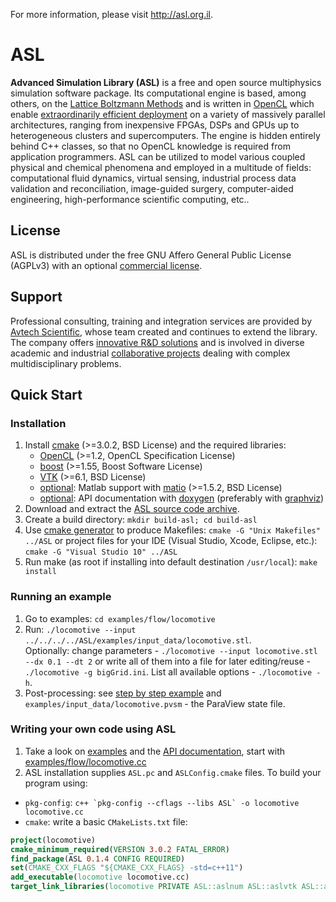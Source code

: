 
For more information, please visit <http://asl.org.il>.


# ASL

__Advanced Simulation Library (ASL)__ is a free and open source multiphysics simulation software package. Its computational engine is based, among others, on the [Lattice Boltzmann Methods](http://en.wikipedia.org/wiki/Lattice_Boltzmann_methods) and is written in [OpenCL](http://en.wikipedia.org/wiki/OpenCL) which enable [extraordinarily efficient deployment](http://asl.org.il/benchmarks) on a variety of massively parallel architectures, ranging from inexpensive FPGAs, DSPs and GPUs up to heterogeneous clusters and supercomputers. The engine is hidden entirely behind C++ classes, so that no OpenCL knowledge is required from application programmers. ASL can be utilized to model various coupled physical and chemical phenomena and employed in a multitude of fields: computational fluid dynamics, virtual sensing, industrial process data validation and reconciliation, image-guided surgery, computer-aided engineering, high-performance scientific computing, etc..


## License

ASL is distributed under the free GNU Affero General Public License (AGPLv3) with an optional [commercial license](http://asl.org.il/licensing).


## Support

Professional consulting, training and integration services are provided by [Avtech Scientific](http://avtechscientific.com), whose team created and continues to extend the library. The company offers [innovative R&D solutions](http://avtechscientific.com/services) and is involved in diverse academic and industrial [collaborative projects](http://avtechscientific.com/projects) dealing with complex multidisciplinary problems.


## Quick Start

### Installation

1. Install [cmake](http://cmake.org) (>=3.0.2, BSD License) and the required libraries:
	- [OpenCL](https://www.khronos.org/opencl) (>=1.2, OpenCL Specification License)
	- [boost](http://www.boost.org) (>=1.55, Boost Software License)
	- [VTK](http://vtk.org) (>=6.1, BSD License)
	- [optional](https://github.com/AvtechScientific/ASL/blob/master/cmake/ASLBuildOptions.cmake#L3): Matlab support with [matio](https://sourceforge.net/projects/matio) (>=1.5.2, BSD License)
	- [optional](https://github.com/AvtechScientific/ASL/blob/master/cmake/ASLBuildOptions.cmake#L4): API documentation with [doxygen](http://doxygen.org) (preferably with [graphviz](http://www.graphviz.org))
2. Download and extract the [ASL source code archive](https://github.com/AvtechScientific/ASL/releases/latest).
3. Create a build directory: `mkdir build-asl; cd build-asl`
4. Use [cmake generator](http://www.cmake.org/cmake/help/v3.2/manual/cmake-generators.7.html) to produce Makefiles: `cmake -G "Unix Makefiles" ../ASL` or project files for your IDE (Visual Studio, Xcode, Eclipse, etc.): `cmake -G "Visual Studio 10" ../ASL`
5. Run make (as root if installing into default destination `/usr/local`): `make install`

### Running an example

1. Go to examples: `cd examples/flow/locomotive`
2. Run: `./locomotive --input ../../../../ASL/examples/input_data/locomotive.stl`.  
Optionally: change parameters - `./locomotive --input locomotive.stl --dx 0.1 --dt 2` or write all of them into a file for later editing/reuse - `./locomotive -g bigGrid.ini`. List all available options - `./locomotive -h`.
3. Post-processing: see [step by step example](https://github.com/AvtechScientific/ASL/wiki/User-Guide#post-processing) and `examples/input_data/locomotive.pvsm` - the ParaView state file.

### Writing your own code using ASL

1. Take a look on [examples](http://asl.org.il/doc/Developer-Guide/examples.html) and the [API documentation](http://asl.org.il/doc/Developer-Guide/), start with [examples/flow/locomotive.cc](http://asl.org.il/doc/Developer-Guide/locomotive_8cc-example.html)
2. ASL installation supplies `ASL.pc` and `ASLConfig.cmake` files. To build your program using:

- `pkg-config`: ``c++ `pkg-config --cflags --libs ASL` -o locomotive locomotive.cc``
- `cmake`: write a basic `CMakeLists.txt` file:

```cmake
project(locomotive)
cmake_minimum_required(VERSION 3.0.2 FATAL_ERROR)
find_package(ASL 0.1.4 CONFIG REQUIRED)
set(CMAKE_CXX_FLAGS "${CMAKE_CXX_FLAGS} -std=c++11")
add_executable(locomotive locomotive.cc)
target_link_libraries(locomotive PRIVATE ASL::aslnum ASL::aslvtk ASL::asl)
```
